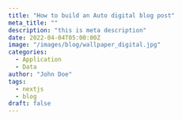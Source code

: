```yaml
---
title: "How to build an Auto digital blog post"
meta_title: ""
description: "this is meta description"
date: 2022-04-04T05:00:00Z
image: "/images/blog/wallpaper_digital.jpg"
categories:
  - Application
  - Data
author: "John Doe"
tags:
  - nextjs
  - blog
draft: false
---
```



